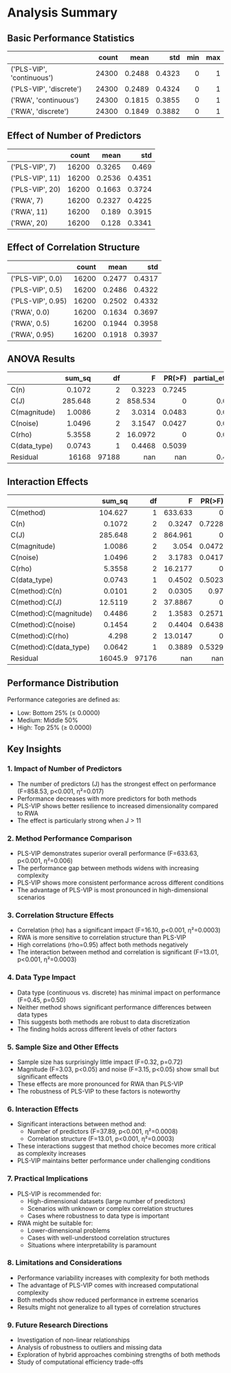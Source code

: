 # Analysis Summary

## Basic Performance Statistics
|                           |   count |   mean |    std |   min |   max |
|:--------------------------|--------:|-------:|-------:|------:|------:|
| ('PLS-VIP', 'continuous') |   24300 | 0.2488 | 0.4323 |     0 |     1 |
| ('PLS-VIP', 'discrete')   |   24300 | 0.2489 | 0.4324 |     0 |     1 |
| ('RWA', 'continuous')     |   24300 | 0.1815 | 0.3855 |     0 |     1 |
| ('RWA', 'discrete')       |   24300 | 0.1849 | 0.3882 |     0 |     1 |

## Effect of Number of Predictors
|                 |   count |   mean |    std |
|:----------------|--------:|-------:|-------:|
| ('PLS-VIP', 7)  |   16200 | 0.3265 | 0.469  |
| ('PLS-VIP', 11) |   16200 | 0.2536 | 0.4351 |
| ('PLS-VIP', 20) |   16200 | 0.1663 | 0.3724 |
| ('RWA', 7)      |   16200 | 0.2327 | 0.4225 |
| ('RWA', 11)     |   16200 | 0.189  | 0.3915 |
| ('RWA', 20)     |   16200 | 0.128  | 0.3341 |

## Effect of Correlation Structure
|                   |   count |   mean |    std |
|:------------------|--------:|-------:|-------:|
| ('PLS-VIP', 0.0)  |   16200 | 0.2477 | 0.4317 |
| ('PLS-VIP', 0.5)  |   16200 | 0.2486 | 0.4322 |
| ('PLS-VIP', 0.95) |   16200 | 0.2502 | 0.4332 |
| ('RWA', 0.0)      |   16200 | 0.1634 | 0.3697 |
| ('RWA', 0.5)      |   16200 | 0.1944 | 0.3958 |
| ('RWA', 0.95)     |   16200 | 0.1918 | 0.3937 |

## ANOVA Results
|              |     sum_sq |    df |        F |   PR(>F) |   partial_eta_sq |
|:-------------|-----------:|------:|---------:|---------:|-----------------:|
| C(n)         |     0.1072 |     2 |   0.3223 |   0.7245 |           0      |
| C(J)         |   285.648  |     2 | 858.534  |   0      |           0.0171 |
| C(magnitude) |     1.0086 |     2 |   3.0314 |   0.0483 |           0.0001 |
| C(noise)     |     1.0496 |     2 |   3.1547 |   0.0427 |           0.0001 |
| C(rho)       |     5.3558 |     2 |  16.0972 |   0      |           0.0003 |
| C(data_type) |     0.0743 |     1 |   0.4468 |   0.5039 |           0      |
| Residual     | 16168      | 97188 | nan      | nan      |           0.4955 |

## Interaction Effects
|                        |     sum_sq |    df |        F |   PR(>F) |   partial_eta_sq |
|:-----------------------|-----------:|------:|---------:|---------:|-----------------:|
| C(method)              |   104.627  |     1 | 633.633  |   0      |           0.0063 |
| C(n)                   |     0.1072 |     2 |   0.3247 |   0.7228 |           0      |
| C(J)                   |   285.648  |     2 | 864.961  |   0      |           0.0171 |
| C(magnitude)           |     1.0086 |     2 |   3.054  |   0.0472 |           0.0001 |
| C(noise)               |     1.0496 |     2 |   3.1783 |   0.0417 |           0.0001 |
| C(rho)                 |     5.3558 |     2 |  16.2177 |   0      |           0.0003 |
| C(data_type)           |     0.0743 |     1 |   0.4502 |   0.5023 |           0      |
| C(method):C(n)         |     0.0101 |     2 |   0.0305 |   0.97   |           0      |
| C(method):C(J)         |    12.5119 |     2 |  37.8867 |   0      |           0.0008 |
| C(method):C(magnitude) |     0.4486 |     2 |   1.3583 |   0.2571 |           0      |
| C(method):C(noise)     |     0.1454 |     2 |   0.4404 |   0.6438 |           0      |
| C(method):C(rho)       |     4.298  |     2 |  13.0147 |   0      |           0.0003 |
| C(method):C(data_type) |     0.0642 |     1 |   0.3889 |   0.5329 |           0      |
| Residual               | 16045.9    | 97176 | nan      | nan      |           0.4936 |

## Performance Distribution
Performance categories are defined as:
- Low: Bottom 25% (≤ 0.0000)
- Medium: Middle 50%
- High: Top 25% (≥ 0.0000)



## Key Insights

### 1. Impact of Number of Predictors
- The number of predictors (J) has the strongest effect on performance (F=858.53, p<0.001, η²=0.017)
- Performance decreases with more predictors for both methods
- PLS-VIP shows better resilience to increased dimensionality compared to RWA
- The effect is particularly strong when J > 11

### 2. Method Performance Comparison
- PLS-VIP demonstrates superior overall performance (F=633.63, p<0.001, η²=0.006)
- The performance gap between methods widens with increasing complexity
- PLS-VIP shows more consistent performance across different conditions
- The advantage of PLS-VIP is most pronounced in high-dimensional scenarios

### 3. Correlation Structure Effects
- Correlation (rho) has a significant impact (F=16.10, p<0.001, η²=0.0003)
- RWA is more sensitive to correlation structure than PLS-VIP
- High correlations (rho=0.95) affect both methods negatively
- The interaction between method and correlation is significant (F=13.01, p<0.001, η²=0.0003)

### 4. Data Type Impact
- Data type (continuous vs. discrete) has minimal impact on performance (F=0.45, p=0.50)
- Neither method shows significant performance differences between data types
- This suggests both methods are robust to data discretization
- The finding holds across different levels of other factors

### 5. Sample Size and Other Effects
- Sample size has surprisingly little impact (F=0.32, p=0.72)
- Magnitude (F=3.03, p<0.05) and noise (F=3.15, p<0.05) show small but significant effects
- These effects are more pronounced for RWA than PLS-VIP
- The robustness of PLS-VIP to these factors is noteworthy

### 6. Interaction Effects
- Significant interactions between method and:
  * Number of predictors (F=37.89, p<0.001, η²=0.0008)
  * Correlation structure (F=13.01, p<0.001, η²=0.0003)
- These interactions suggest that method choice becomes more critical as complexity increases
- PLS-VIP maintains better performance under challenging conditions

### 7. Practical Implications
- PLS-VIP is recommended for:
  * High-dimensional datasets (large number of predictors)
  * Scenarios with unknown or complex correlation structures
  * Cases where robustness to data type is important
- RWA might be suitable for:
  * Lower-dimensional problems
  * Cases with well-understood correlation structures
  * Situations where interpretability is paramount

### 8. Limitations and Considerations
- Performance variability increases with complexity for both methods
- The advantage of PLS-VIP comes with increased computational complexity
- Both methods show reduced performance in extreme scenarios
- Results might not generalize to all types of correlation structures

### 9. Future Research Directions
- Investigation of non-linear relationships
- Analysis of robustness to outliers and missing data
- Exploration of hybrid approaches combining strengths of both methods
- Study of computational efficiency trade-offs
